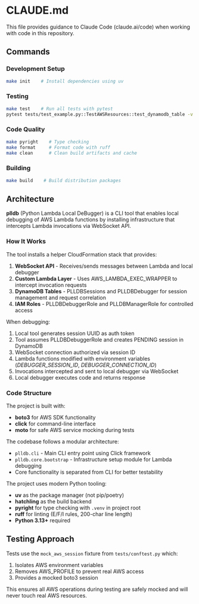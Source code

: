 # CLAUDE.md

This file provides guidance to Claude Code (claude.ai/code) when working with code in this repository.

## Commands

### Development Setup
```bash
make init    # Install dependencies using uv
```

### Testing
```bash
make test    # Run all tests with pytest
pytest tests/test_example.py::TestAWSResources::test_dynamodb_table -v    # Run a single test
```

### Code Quality
```bash
make pyright    # Type checking
make format     # Format code with ruff
make clean      # Clean build artifacts and cache
```

### Building
```bash
make build    # Build distribution packages
```

## Architecture

**plldb** (Python Lambda Local DeBugger) is a CLI tool that enables local debugging of AWS Lambda functions by installing infrastructure that intercepts Lambda invocations via WebSocket API.

### How It Works

The tool installs a helper CloudFormation stack that provides:
1. **WebSocket API** - Receives/sends messages between Lambda and local debugger
2. **Custom Lambda Layer** - Uses AWS_LAMBDA_EXEC_WRAPPER to intercept invocation requests
3. **DynamoDB Tables** - PLLDBSessions and PLLDBDebugger for session management and request correlation
4. **IAM Roles** - PLLDBDebuggerRole and PLLDBManagerRole for controlled access

When debugging:
1. Local tool generates session UUID as auth token
2. Tool assumes PLLDBDebuggerRole and creates PENDING session in DynamoDB
3. WebSocket connection authorized via session ID
4. Lambda functions modified with environment variables (_DEBUGGER_SESSION_ID_, _DEBUGGER_CONNECTION_ID_)
5. Invocations intercepted and sent to local debugger via WebSocket
6. Local debugger executes code and returns response

### Code Structure

The project is built with:
- **boto3** for AWS SDK functionality
- **click** for command-line interface
- **moto** for safe AWS service mocking during tests

The codebase follows a modular architecture:
- `plldb.cli` - Main CLI entry point using Click framework
- `plldb.core.bootstrap` - Infrastructure setup module for Lambda debugging
- Core functionality is separated from CLI for better testability

The project uses modern Python tooling:
- **uv** as the package manager (not pip/poetry)
- **hatchling** as the build backend
- **pyright** for type checking with `.venv` in project root
- **ruff** for linting (E/F/I rules, 200-char line length)
- **Python 3.13+** required

## Testing Approach

Tests use the `mock_aws_session` fixture from `tests/conftest.py` which:
1. Isolates AWS environment variables
2. Removes AWS_PROFILE to prevent real AWS access
3. Provides a mocked boto3 session

This ensures all AWS operations during testing are safely mocked and will never touch real AWS resources.